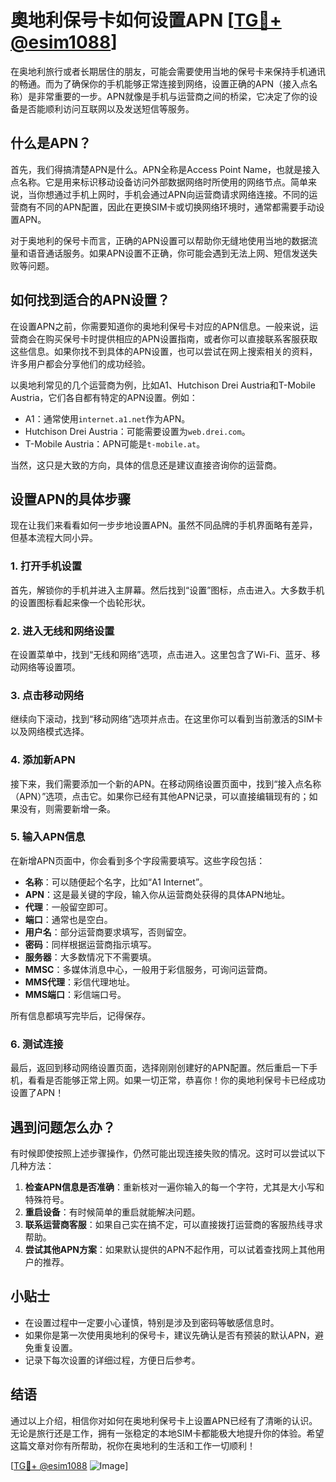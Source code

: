 # 奧地利保号卡如何设置APN [[TG💪+ @esim1088](https://t.me/s/esim1088)]

在奥地利旅行或者长期居住的朋友，可能会需要使用当地的保号卡来保持手机通讯的畅通。而为了确保你的手机能够正常连接到网络，设置正确的APN（接入点名称）是非常重要的一步。APN就像是手机与运营商之间的桥梁，它决定了你的设备是否能顺利访问互联网以及发送短信等服务。

## 什么是APN？

首先，我们得搞清楚APN是什么。APN全称是Access Point Name，也就是接入点名称。它是用来标识移动设备访问外部数据网络时所使用的网络节点。简单来说，当你想通过手机上网时，手机会通过APN向运营商请求网络连接。不同的运营商有不同的APN配置，因此在更换SIM卡或切换网络环境时，通常都需要手动设置APN。

对于奥地利的保号卡而言，正确的APN设置可以帮助你无缝地使用当地的数据流量和语音通话服务。如果APN设置不正确，你可能会遇到无法上网、短信发送失败等问题。

## 如何找到适合的APN设置？

在设置APN之前，你需要知道你的奥地利保号卡对应的APN信息。一般来说，运营商会在购买保号卡时提供相应的APN设置指南，或者你可以直接联系客服获取这些信息。如果你找不到具体的APN设置，也可以尝试在网上搜索相关的资料，许多用户都会分享他们的成功经验。

以奥地利常见的几个运营商为例，比如A1、Hutchison Drei Austria和T-Mobile Austria，它们各自都有特定的APN设置。例如：

- A1：通常使用`internet.a1.net`作为APN。
- Hutchison Drei Austria：可能需要设置为`web.drei.com`。
- T-Mobile Austria：APN可能是`t-mobile.at`。

当然，这只是大致的方向，具体的信息还是建议直接咨询你的运营商。

## 设置APN的具体步骤

现在让我们来看看如何一步步地设置APN。虽然不同品牌的手机界面略有差异，但基本流程大同小异。

### 1. 打开手机设置

首先，解锁你的手机并进入主屏幕。然后找到“设置”图标，点击进入。大多数手机的设置图标看起来像一个齿轮形状。

### 2. 进入无线和网络设置

在设置菜单中，找到“无线和网络”选项，点击进入。这里包含了Wi-Fi、蓝牙、移动网络等设置项。

### 3. 点击移动网络

继续向下滚动，找到“移动网络”选项并点击。在这里你可以看到当前激活的SIM卡以及网络模式选择。

### 4. 添加新APN

接下来，我们需要添加一个新的APN。在移动网络设置页面中，找到“接入点名称（APN）”选项，点击它。如果你已经有其他APN记录，可以直接编辑现有的；如果没有，则需要新增一条。

### 5. 输入APN信息

在新增APN页面中，你会看到多个字段需要填写。这些字段包括：
- **名称**：可以随便起个名字，比如“A1 Internet”。
- **APN**：这是最关键的字段，输入你从运营商处获得的具体APN地址。
- **代理**：一般留空即可。
- **端口**：通常也是空白。
- **用户名**：部分运营商要求填写，否则留空。
- **密码**：同样根据运营商指示填写。
- **服务器**：大多数情况下不需要填。
- **MMSC**：多媒体消息中心，一般用于彩信服务，可询问运营商。
- **MMS代理**：彩信代理地址。
- **MMS端口**：彩信端口号。

所有信息都填写完毕后，记得保存。

### 6. 测试连接

最后，返回到移动网络设置页面，选择刚刚创建好的APN配置。然后重启一下手机，看看是否能够正常上网。如果一切正常，恭喜你！你的奥地利保号卡已经成功设置了APN！

## 遇到问题怎么办？

有时候即使按照上述步骤操作，仍然可能出现连接失败的情况。这时可以尝试以下几种方法：

1. **检查APN信息是否准确**：重新核对一遍你输入的每一个字符，尤其是大小写和特殊符号。
2. **重启设备**：有时候简单的重启就能解决问题。
3. **联系运营商客服**：如果自己实在搞不定，可以直接拨打运营商的客服热线寻求帮助。
4. **尝试其他APN方案**：如果默认提供的APN不起作用，可以试着查找网上其他用户的推荐。

## 小贴士

- 在设置过程中一定要小心谨慎，特别是涉及到密码等敏感信息时。
- 如果你是第一次使用奥地利的保号卡，建议先确认是否有预装的默认APN，避免重复设置。
- 记录下每次设置的详细过程，方便日后参考。

## 结语

通过以上介绍，相信你对如何在奥地利保号卡上设置APN已经有了清晰的认识。无论是旅行还是工作，拥有一张稳定的本地SIM卡都能极大地提升你的体验。希望这篇文章对你有所帮助，祝你在奥地利的生活和工作一切顺利！

[[TG💪+ @esim1088](https://t.me/s/esim1088) ![Image](https://i.postimg.cc/4NQfJmqS/Snipaste-2025-05-13-00-14-12.png)]